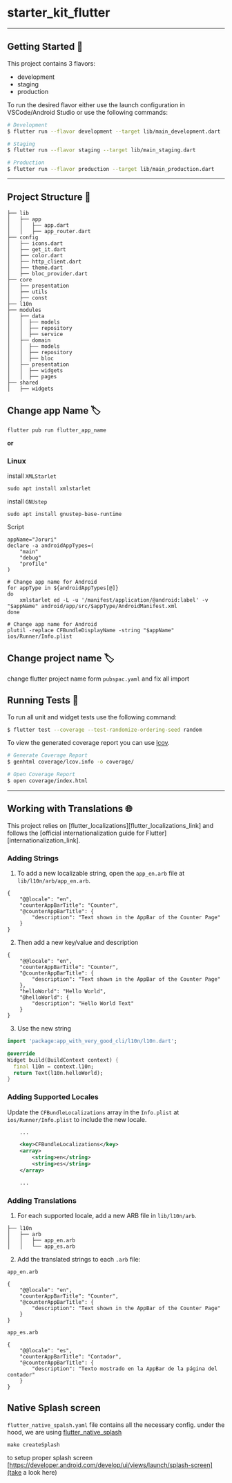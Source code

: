 # starter_kit_flutter


---

## Getting Started 🚀

This project contains 3 flavors:

- development
- staging
- production

To run the desired flavor either use the launch configuration in VSCode/Android Studio or use the following commands:

```sh
# Development
$ flutter run --flavor development --target lib/main_development.dart

# Staging
$ flutter run --flavor staging --target lib/main_staging.dart

# Production
$ flutter run --flavor production --target lib/main_production.dart
```
---
## Project Structure 📁

```
├── lib
│   ├── app
│   │   ├── app.dart
│   │   ├── app_router.dart
├── config
│   ├── icons.dart
│   ├── get_it.dart
│   ├── color.dart
│   ├── http_client.dart
│   ├── theme.dart
│   ├── bloc_provider.dart
├── core
│   ├── presentation
│   ├── utils
│   ├── const
├── l10n
├── modules
│   ├── data
│   │  ├── models
│   │  ├── repository
│   │  ├── service
│   ├── domain
│   │  ├── models
│   │  ├── repository
│   │  ├── bloc
│   ├── presentation
│   │  ├── widgets
│   │  ├── pages
├── shared
│   ├── widgets

```

## Change app Name 🏷️

```shell
flutter pub run flutter_app_name
```
**or**

### Linux
install `XMLStarlet`
```
sudo apt install xmlstarlet
```
install `GNUstep`
```
sudo apt install gnustep-base-runtime
```
Script
```shell
appName="Joruri"
declare -a androidAppTypes=(
    "main"
    "debug"
    "profile"
)

# Change app name for Android
for appType in ${androidAppTypes[@]}
do
    xmlstarlet ed -L -u '/manifest/application/@android:label' -v "$appName" android/app/src/$appType/AndroidManifest.xml
done

# Change app name for Android
plutil -replace CFBundleDisplayName -string "$appName" ios/Runner/Info.plist
```
## Change project name 🏷️

change flutter project name form `pubspac.yaml` and fix all import

## Running Tests 🧪

To run all unit and widget tests use the following command:

```sh
$ flutter test --coverage --test-randomize-ordering-seed random
```

To view the generated coverage report you can use [lcov](https://github.com/linux-test-project/lcov).

```sh
# Generate Coverage Report
$ genhtml coverage/lcov.info -o coverage/

# Open Coverage Report
$ open coverage/index.html
```

---

## Working with Translations 🌐

This project relies on [flutter_localizations][flutter_localizations_link] and follows the [official internationalization guide for Flutter][internationalization_link].

### Adding Strings

1. To add a new localizable string, open the `app_en.arb` file at `lib/l10n/arb/app_en.arb`.

```arb
{
    "@@locale": "en",
    "counterAppBarTitle": "Counter",
    "@counterAppBarTitle": {
        "description": "Text shown in the AppBar of the Counter Page"
    }
}
```

2. Then add a new key/value and description

```arb
{
    "@@locale": "en",
    "counterAppBarTitle": "Counter",
    "@counterAppBarTitle": {
        "description": "Text shown in the AppBar of the Counter Page"
    },
    "helloWorld": "Hello World",
    "@helloWorld": {
        "description": "Hello World Text"
    }
}
```

3. Use the new string

```dart
import 'package:app_with_very_good_cli/l10n/l10n.dart';

@override
Widget build(BuildContext context) {
  final l10n = context.l10n;
  return Text(l10n.helloWorld);
}
```

### Adding Supported Locales

Update the `CFBundleLocalizations` array in the `Info.plist` at `ios/Runner/Info.plist` to include the new locale.

```xml
    ...

    <key>CFBundleLocalizations</key>
	<array>
		<string>en</string>
		<string>es</string>
	</array>

    ...
```

### Adding Translations

1. For each supported locale, add a new ARB file in `lib/l10n/arb`.

```
├── l10n
│   ├── arb
│   │   ├── app_en.arb
│   │   └── app_es.arb
```

2. Add the translated strings to each `.arb` file:

`app_en.arb`

```arb
{
    "@@locale": "en",
    "counterAppBarTitle": "Counter",
    "@counterAppBarTitle": {
        "description": "Text shown in the AppBar of the Counter Page"
    }
}
```

`app_es.arb`

```arb
{
    "@@locale": "es",
    "counterAppBarTitle": "Contador",
    "@counterAppBarTitle": {
        "description": "Texto mostrado en la AppBar de la página del contador"
    }
}
```

## Native Splash screen 
`flutter_native_spalsh.yaml` file contains all the necessary config. under the hood, we are using [flutter_native_splash](https://pub.dev/packages/flutter_native_splash)
```shell
make createSplash
```

to setup proper splash screen [https://developer.android.com/develop/ui/views/launch/splash-screen](take a look here)
